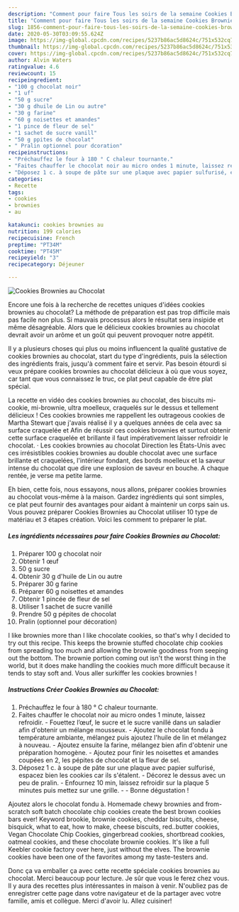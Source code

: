```yaml
---
description: "Comment pour faire Tous les soirs de la semaine Cookies Brownies au Chocolat"
title: "Comment pour faire Tous les soirs de la semaine Cookies Brownies au Chocolat"
slug: 1856-comment-pour-faire-tous-les-soirs-de-la-semaine-cookies-brownies-au-chocolat
date: 2020-05-30T03:09:55.624Z
image: https://img-global.cpcdn.com/recipes/5237b86ac5d8624c/751x532cq70/cookies-brownies-au-chocolat-photo-principale-de-la-recette.jpg
thumbnail: https://img-global.cpcdn.com/recipes/5237b86ac5d8624c/751x532cq70/cookies-brownies-au-chocolat-photo-principale-de-la-recette.jpg
cover: https://img-global.cpcdn.com/recipes/5237b86ac5d8624c/751x532cq70/cookies-brownies-au-chocolat-photo-principale-de-la-recette.jpg
author: Alvin Waters
ratingvalue: 4.6
reviewcount: 15
recipeingredient:
- "100 g chocolat noir"
- "1 uf"
- "50 g sucre"
- "30 g dhuile de Lin ou autre"
- "30 g farine"
- "60 g noisettes et amandes"
- "1 pince de fleur de sel"
- "1 sachet de sucre vanill"
- "50 g ppites de chocolat"
- " Pralin optionnel pour dcoration"
recipeinstructions:
- "Préchauffez le four à 180 ° C chaleur tournante."
- "Faites chauffer le chocolat noir au micro ondes 1 minute, laissez refroidir. Fouettez l’œuf, le sucre et le sucre vanillé dans un saladier afin d&#39;obtenir un mélange mousseux. Ajoutez le chocolat fondu à température ambiante, mélangez puis ajoutez l&#39;huile de lin et mélangez à nouveau. Ajoutez ensuite la farine, mélangez bien afin d&#39;obtenir une préparation homogène. Ajoutez pour finir les noisettes et amandes coupées en 2, les pépites de chocolat et la fleur de sel."
- "Déposez 1 c. à soupe de pâte sur une plaque avec papier sulfurisé, espacez bien les cookies car ils s&#39;étalent. Décorez le dessus avec un peu de pralin. Enfournez 10 min, laissez refroidir sur la plaque 5 minutes puis mettez sur une grille.  Bonne dégustation !"
categories:
- Recette
tags:
- cookies
- brownies
- au

katakunci: cookies brownies au 
nutrition: 199 calories
recipecuisine: French
preptime: "PT34M"
cooktime: "PT45M"
recipeyield: "3"
recipecategory: Déjeuner

---
```



![Cookies Brownies au Chocolat](https://img-global.cpcdn.com/recipes/5237b86ac5d8624c/751x532cq70/cookies-brownies-au-chocolat-photo-principale-de-la-recette.jpg)

Encore une fois à la recherche de recettes uniques d'idées cookies brownies au chocolat? La méthode de préparation est pas trop difficile mais pas facile non plus. Si mauvais processus alors le résultat sera insipide et même désagréable. Alors que le délicieux cookies brownies au chocolat devrait avoir un arôme et un goût qui peuvent provoquer notre appétit.

Il y a plusieurs choses qui plus ou moins influencent la qualité gustative de cookies brownies au chocolat, start du type d'ingrédients, puis la sélection des ingrédients frais, jusqu'à comment faire et servir. Pas besoin étourdi si veux prépare cookies brownies au chocolat délicieux à où que vous soyez, car tant que vous connaissez le truc, ce plat peut capable de être plat spécial.

La recette en vidéo des cookies brownies au chocolat, des biscuits mi-cookie, mi-brownie, ultra moelleux, craquelés sur le dessus et tellement délicieux ! Ces cookies brownies me rappellent les outrageous cookies de Martha Stewart que j&#39;avais réalisé il y a quelques années de cela avec sa surface craquelée et Afin de réussir ces cookies brownies et surtout obtenir cette surface craquelée et brillante il faut impérativement laisser refroidir le chocolat. · Les cookies brownies au chocolat Direction les États-Unis avec ces irrésistibles cookies brownies au double chocolat avec une surface brillante et craquelées, l&#39;intérieur fondant, des bords moelleux et la saveur intense du chocolat que dire une explosion de saveur en bouche. A chaque rentée, je verse ma petite larme.


Eh bien, cette fois, nous essayons, nous allons, préparer cookies brownies au chocolat vous-même à la maison. Gardez ingrédients qui sont simples, ce plat peut fournir des avantages pour aidant à maintenir un corps sain us. Vous pouvez préparer Cookies Brownies au Chocolat utiliser 10 type de matériau et 3 étapes création. Voici les comment to préparer le plat.

<!--inarticleads1-->

##### Les ingrédients nécessaires pour faire Cookies Brownies au Chocolat:

1. Préparer 100 g chocolat noir
1. Obtenir 1 œuf
1.  50 g sucre
1. Obtenir 30 g d&#39;huile de Lin ou autre
1. Préparer 30 g farine
1. Préparer 60 g noisettes et amandes
1. Obtenir 1 pincée de fleur de sel
1. Utiliser 1 sachet de sucre vanillé
1. Prendre 50 g pépites de chocolat
1.   Pralin (optionnel pour décoration)


I like brownies more than I like chocolate cookies, so that&#39;s why I decided to try out this recipe. This keeps the brownie stuffed chocolate chip cookies from spreading too much and allowing the brownie goodness from seeping out the bottom. The brownie portion coming out isn&#39;t the worst thing in the world, but it does make handling the cookies much more difficult because it tends to stay soft and. Vous aller surkiffer les cookies brownies ! 

<!--inarticleads2-->

##### Instructions Créer Cookies Brownies au Chocolat:

1. Préchauffez le four à 180 ° C chaleur tournante.
1. Faites chauffer le chocolat noir au micro ondes 1 minute, laissez refroidir. - Fouettez l’œuf, le sucre et le sucre vanillé dans un saladier afin d&#39;obtenir un mélange mousseux. - Ajoutez le chocolat fondu à température ambiante, mélangez puis ajoutez l&#39;huile de lin et mélangez à nouveau. - Ajoutez ensuite la farine, mélangez bien afin d&#39;obtenir une préparation homogène. - Ajoutez pour finir les noisettes et amandes coupées en 2, les pépites de chocolat et la fleur de sel.
1. Déposez 1 c. à soupe de pâte sur une plaque avec papier sulfurisé, espacez bien les cookies car ils s&#39;étalent. - Décorez le dessus avec un peu de pralin. - Enfournez 10 min, laissez refroidir sur la plaque 5 minutes puis mettez sur une grille. -  - Bonne dégustation !


Ajoutez alors le chocolat fondu à. Homemade chewy brownies and from-scratch soft batch chocolate chip cookies create the best brown cookies bars ever! Keyword brookie, brownie cookies, cheddar biscuits, cheese, bisquick, what to eat, how to make, cheese biscuits, red..butter cookies, Vegan Chocolate Chip Cookies, gingerbread cookies, shortbread cookies, oatmeal cookies, and these chocolate brownie cookies. It&#39;s like a full Keebler cookie factory over here, just without the elves. The brownie cookies have been one of the favorites among my taste-testers and. 


Donc ça va emballer ça avec cette recette spéciale cookies brownies au chocolat. Merci beaucoup pour lecture. Je sûr que vous le ferez chez vous. Il y aura des recettes plus  intéressantes in maison à venir. N'oubliez pas de enregistrer cette page dans votre navigateur et de la partager avec votre famille, amis et collègue. Merci d'avoir lu. Allez cuisiner!
